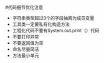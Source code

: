 #代码细节优化注意

- 字符串类型超过3个的字段抽离为成员变量
- 工具类一定要私有化构造方法
- 工程化代码不要有System.out.print（）代码
- 不要打印异常
- 不要返回值为空
- 命名尽量简洁
- 方法最小单元

